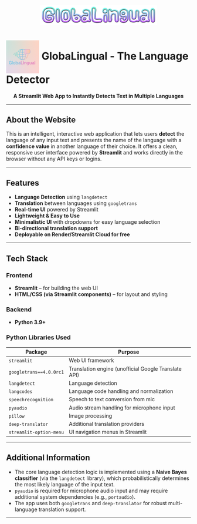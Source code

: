 <p align="center">
  <img src="logo.png" alt="Main Logo" width="320"/>
</p>

<h1>
  <img src="logo1.png" alt="Logo" width="90" height="90" align="center">
  GlobaLingual - The Language Detector
</h1>



<p align="center">
  <b>A Streamlit Web App to Instantly Detects Text in Multiple Languages</b>  
</p>

---

##  About the Website

This is an intelligent, interactive web application that lets users **detect** the language of any input text and presents the name of the language with a **confidence value** in another language of their choice. It offers a clean, responsive user interface powered by **Streamlit** and works directly in the browser without any API keys or logins.

---

## Features

-  **Language Detection** using `langdetect`
-  **Translation** between languages using `googletrans`
-  **Real-time UI** powered by Streamlit
-  **Lightweight & Easy to Use**
-  **Minimalistic UI** with dropdowns for easy language selection
-  **Bi-directional translation support**
-  **Deployable on Render/Streamlit Cloud for free**

---

## Tech Stack

### Frontend
- **Streamlit** – for building the web UI
- **HTML/CSS (via Streamlit components)** – for layout and styling

### Backend
- **Python 3.9+**

### Python Libraries Used

| Package          | Purpose                                 |
|------------------|-----------------------------------------|
| `streamlit`      | Web UI framework                        |
| `googletrans==4.0.0rc1` | Translation engine (unofficial Google Translate API) |
| `langdetect`     | Language detection                      |
| `langcodes`      | Language code handling and normalization|
| `speechrecognition` | Speech to text conversion from mic   |
| `pyaudio`        | Audio stream handling for microphone input |
| `pillow`         | Image processing                       |
| `deep-translator`| Additional translation providers       |
| `streamlit-option-menu` | UI navigation menus in Streamlit   |

---

## Additional Information

- The core language detection logic is implemented using a **Naive Bayes classifier** (via the `langdetect` library), which probabilistically determines the most likely language of the input text.
- `pyaudio` is required for microphone audio input and may require additional system dependencies (e.g., `portaudio`).
- The app uses both `googletrans` and `deep-translator` for robust multi-language translation support.

---
